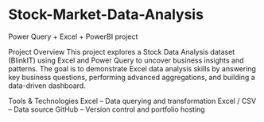 # Stock-Market-Data-Analysis
Power Query + Excel + PowerBI project

Project Overview
This project explores a Stock Data Analysis dataset (BlinkIT) using Excel and Power Query to uncover business insights and patterns. The goal is to demonstrate Excel data analysis skills by answering key business questions, performing advanced aggregations, and building a data-driven dashboard.


Tools & Technologies
Excel – Data querying and transformation Excel / CSV – Data source GitHub – Version control and portfolio hosting

